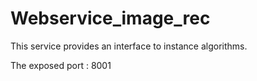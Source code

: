 # Webservice_image_rec 
This service provides an interface to instance algorithms.

The exposed port : 8001
